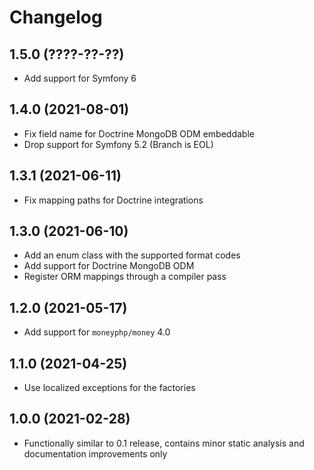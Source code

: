 # Changelog

## 1.5.0 (????-??-??)

- Add support for Symfony 6

## 1.4.0 (2021-08-01)

- Fix field name for Doctrine MongoDB ODM embeddable
- Drop support for Symfony 5.2 (Branch is EOL)

## 1.3.1 (2021-06-11)

- Fix mapping paths for Doctrine integrations

## 1.3.0 (2021-06-10)

- Add an enum class with the supported format codes
- Add support for Doctrine MongoDB ODM
- Register ORM mappings through a compiler pass

## 1.2.0 (2021-05-17)

- Add support for `moneyphp/money` 4.0

## 1.1.0 (2021-04-25)

- Use localized exceptions for the factories

## 1.0.0 (2021-02-28)

- Functionally similar to 0.1 release, contains minor static analysis and documentation improvements only
